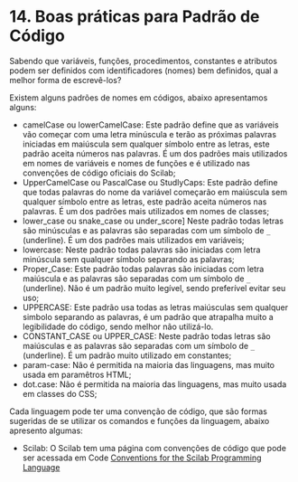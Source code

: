 # 14. Boas práticas para Padrão de Código

Sabendo que variáveis, funções, procedimentos, constantes e atributos podem ser definidos com identificadores \(nomes\) bem definidos, qual a melhor forma de escrevê-los?

Existem alguns padrões de nomes em códigos, abaixo apresentamos alguns:

* camelCase ou lowerCamelCase: Este padrão define que as variáveis vão começar com uma letra minúscula e terão as próximas palavras iniciadas em maiúscula sem qualquer símbolo entre as letras, este padrão aceita números nas palavras. É um dos padrões mais utilizados em nomes de variáveis e nomes de funções e é utilizado nas convenções de código oficiais do Scilab;
* UpperCamelCase ou PascalCase ou StudlyCaps: Este padrão define que todas palavras do nome da variável começarão em maiúscula sem qualquer símbolo entre as letras, este padrão aceita números nas palavras. É um dos padrões mais utilizados em nomes de classes;
* lower\_case ou snake\_case ou under\_score\] Neste padrão todas letras são minúsculas e as palavras são separadas com um símbolo de `_` \(underline\). É um dos padrões mais utilizados em variáveis;
* lowercase: Neste padrão todas palavras são iniciadas com letra minúscula sem qualquer símbolo separando as palavras;
* Proper\_Case: Este padrão todas palavras são iniciadas com letra maiúscula e as palavras são separadas com um símbolo de `_` \(underline\). Não é um padrão muito legível, sendo preferível evitar seu uso;
* UPPERCASE: Este padrão usa todas as letras maiúsculas sem qualquer simbolo separando as palavras, é um padrão que atrapalha muito a legibilidade do código, sendo melhor não utilizá-lo.
* CONSTANT\_CASE ou UPPER\_CASE: Neste padrão todas letras são maiúsculas e as palavras são separadas com um símbolo de `_` \(underline\). É um padrão muito utilizado em constantes;
* param-case: Não é permitida na maioria das linguagens, mas muito usada em paramêtros HTML;
* dot.case: Não é permitida na maioria das linguagens, mas muito usada em classes do CSS;

Cada linguagem pode ter uma convenção de código, que são formas sugeridas de se utilizar os comandos e funções da linguagem, abaixo apresento algumas:

* Scilab: O Scilab tem uma página com convenções de código que pode ser acessada em Code [Conventions for the Scilab Programming Language](https://wiki.scilab.org/Code%20Conventions%20for%20the%20Scilab%20Programming%20Language)




